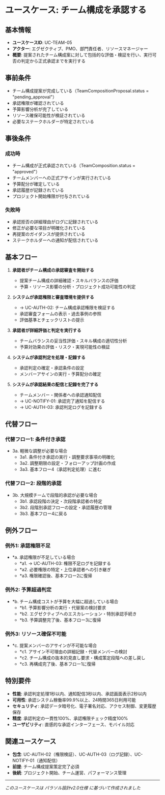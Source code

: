 # ユースケース: チーム構成を承認する

## 基本情報
- **ユースケースID**: UC-TEAM-05
- **アクター**: エグゼクティブ、PMO、部門責任者、リソースマネージャー
- **概要**: 提案されたチーム構成案に対して包括的な評価・検証を行い、実行可否の判定から正式承認までを実行する

## 事前条件
- チーム構成提案が完成している（TeamCompositionProposal.status = "pending_approval"）
- 承認権限が確認されている
- 予算影響分析が完了している
- リソース確保可能性が検証されている
- 必要なステークホルダーが特定されている

## 事後条件
### 成功時
- チーム構成が正式承認されている（TeamComposition.status = "approved"）
- チームメンバーへの正式アサインが実行されている
- 予算配分が確定している
- 承認履歴が記録されている
- プロジェクト開始権限が付与されている

### 失敗時
- 承認拒否の詳細理由がログに記録されている
- 修正が必要な項目が明確化されている
- 再提案のガイダンスが提供されている
- ステークホルダーへの通知が配信されている

## 基本フロー
1. **承認者がチーム構成の承認審査を開始する**
   - 提案チーム構成の詳細確認・スキルバランスの評価
   - 予算・リソース影響の分析・プロジェクト成功可能性の判定

2. **システムが承認権限と審査環境を提供する**
   - → UC-AUTH-02: チーム構成承認権限を検証する
   - 承認審査フォームの表示・過去事例の参照
   - 評価基準とチェックリストの提示

3. **承認者が詳細評価と判定を実行する**
   - チームバランスの妥当性評価・スキル構成の適切性分析
   - 予算対効果の評価・リスク・実現可能性の検証

4. **システムが承認判定を処理・記録する**
   - 承認判定の確定・承認条件の設定
   - メンバーアサインの実行・予算配分の確定

5. **システムが承認結果の配信と記録を完了する**
   - チームメンバー・関係者への承認通知配信
   - → UC-NOTIFY-01: 承認完了通知を配信する
   - → UC-AUTH-03: 承認判定ログを記録する

## 代替フロー
### 代替フロー1: 条件付き承認
- 3a. 軽微な調整が必要な場合
  - 3a1. 条件付き承認の実行・調整要求事項の明確化
  - 3a2. 調整期限の設定・フォローアップ計画の作成
  - 3a3. 基本フロー4（承認判定処理）に進む

### 代替フロー2: 段階的承認
- 3b. 大規模チームで段階的承認が必要な場合
  - 3b1. 承認段階の決定・次段階承認者の特定
  - 3b2. 段階別承認フローの設定・承認履歴の管理
  - 3b3. 基本フロー4に戻る

## 例外フロー
### 例外1: 承認権限不足
- *a. 承認権限が不足している場合
  - *a1. → UC-AUTH-03: 権限不足ログを記録する
  - *a2. 必要権限の特定・上位承認者への引き継ぎ
  - *a3. 権限確認後、基本フロー2に復帰

### 例外2: 予算超過判定
- *b. チーム構成コストが予算を大幅に超過している場合
  - *b1. 予算影響分析の実行・代替案の検討要求
  - *b2. エグゼクティブへのエスカレーション・特別承認手続き
  - *b3. 予算調整完了後、基本フロー3に復帰

### 例外3: リソース確保不可能
- *c. 提案メンバーのアサインが不可能な場合
  - *c1. アサイン不可理由の詳細記録・代替メンバーの検討
  - *c2. チーム構成の抜本的見直し要求・構成策定段階への差し戻し
  - *c3. 再構成完了後、基本フロー1に復帰

## 特別要件
- **性能**: 承認判定処理1秒以内、通知配信3秒以内、承認画面表示2秒以内
- **可用性**: 承認システム稼働率99.9%以上、24時間365日利用可能
- **セキュリティ**: 承認データ暗号化、電子署名対応、アクセス制御、変更履歴保存
- **精度**: 承認判定の一貫性100%、承認権限チェック精度100%
- **ユーザビリティ**: 直感的な承認インターフェース、モバイル対応

## 関連ユースケース
- **包含**: UC-AUTH-02（権限検証）、UC-AUTH-03（ログ記録）、UC-NOTIFY-01（通知配信）
- **前提**: チーム構成提案策定完了必須
- **後続**: プロジェクト開始、チーム運営、パフォーマンス管理

---
*このユースケースは パラソル設計v2.0仕様 に基づいて作成されました*
